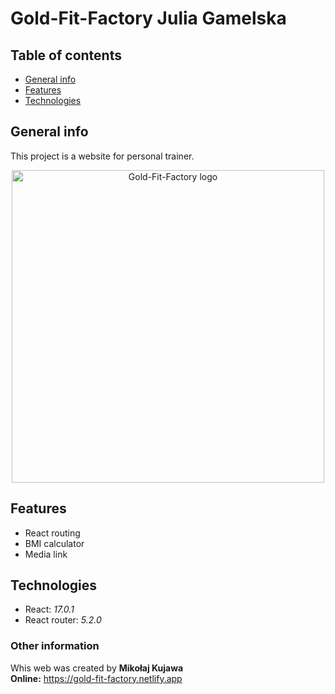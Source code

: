 # Gold-Fit-Factory Julia Gamelska

## Table of contents
* [General info](#general-info)
* [Features](#features)
* [Technologies](#technologies)

## General info
This project is a website for personal trainer.

<p align="center"><img src="https://github.com/MikolajKujawa/App_Weather/blob/main/src/images/logo-removebg-preview.PNG" alt="Gold-Fit-Factory logo" width="500px"/></p>

## Features
* React routing
* BMI calculator
* Media link

## Technologies
* React: <i>17.0.1</i>
* React router: <i>5.2.0</i>

### Other information
Whis web was created by **Mikołaj Kujawa** <br/>
**Online:** https://gold-fit-factory.netlify.app